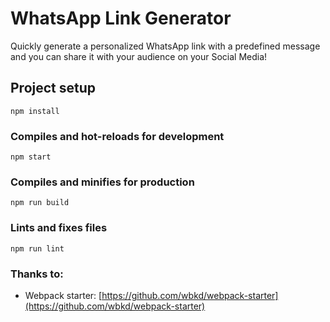 # WhatsApp Link Generator

Quickly generate a personalized WhatsApp link with a predefined message and you can share it with your audience on your Social Media!

## Project setup

```
npm install
```

### Compiles and hot-reloads for development

```
npm start
```

### Compiles and minifies for production

```
npm run build
```

### Lints and fixes files

```
npm run lint
```

### Thanks to:

- Webpack starter: [https://github.com/wbkd/webpack-starter](https://github.com/wbkd/webpack-starter)
